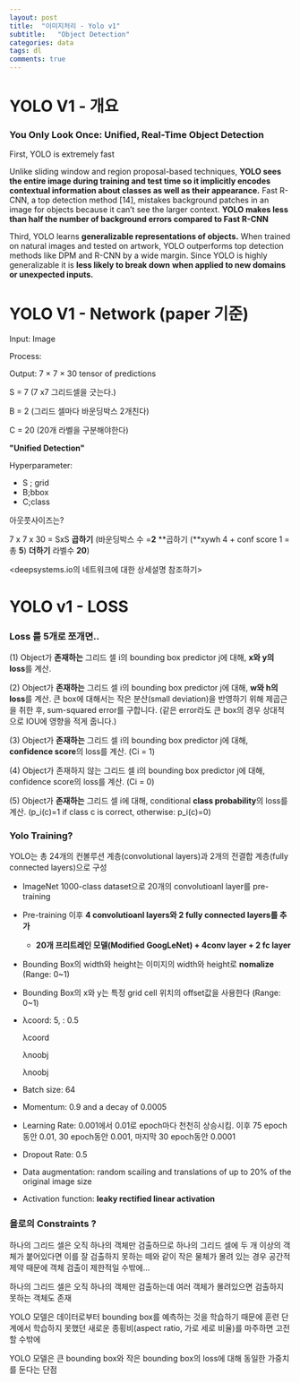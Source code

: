 ```yaml
---
layout: post
title:  "이미지처리 - Yolo v1"
subtitle:   "Object Detection"
categories: data
tags: dl
comments: true
---
```

# YOLO V1 - 개요

### You Only Look Once: Unified, Real-Time Object Detection

First, YOLO is extremely fast

Unlike sliding window and region proposal-based techniques, **YOLO sees the entire image during training and test time so it implicitly encodes contextual information about classes as well as their appearance.** Fast R-CNN, a top detection method [14], mistakes background patches in an image for objects because it can’t see the larger context. **YOLO makes less than half the number of background errors compared to Fast R-CNN**

Third, YOLO learns **generalizable representations of objects.** When trained on natural images and tested on artwork, YOLO outperforms top detection methods like DPM and R-CNN by a wide margin. Since YOLO is highly generalizable it is **less likely to break down** **when applied to new domains or unexpected inputs.**





# YOLO V1 - Network (paper 기준)

Input: Image

Process:

Output:  7 × 7 × 30 tensor of predictions

S = 7 (7 x7 그리드셀을 긋는다.)

B = 2 (그리드 셀마다 바운딩박스 2개친다)

C = 20 (20개 라벨을 구분해야한다)



**"Unified Detection"**

Hyperparameter:

- S ; grid
- B;bbox
- C;class

아웃풋사이즈는?

7 x 7 x 30 = SxS **곱하기** (바운딩박스 수 =**2**  **곱하기 (**xywh 4 + conf score 1 =총 **5**) **더하기** 라벨수 **20**)

<deepsystems.io의 네트워크에 대한 상세설명 참조하기>



# YOLO v1 - LOSS



### Loss 를 5개로 쪼개면..

(1) Object가 **존재하는** 그리드 셀 i의 bounding box predictor j에 대해, **x와 y의 loss**를 계산.

(2) Object가 **존재하는** 그리드 셀 i의 bounding box predictor j에 대해, **w와 h의 loss**를 계산. 큰 box에 대해서는 작은 분산(small deviation)을 반영하기 위해 제곱근을 취한 후, sum-squared error를 구합니다. (같은 error라도 큰 box의 경우 상대적으로 IOU에 영향을 적게 줍니다.)

(3) Object가 **존재하는** 그리드 셀 i의 bounding box predictor j에 대해, **confidence score**의 loss를 계산. (Ci = 1)

(4) Object가 존재하지 않는 그리드 셀 i의 bounding box predictor j에 대해, confidence score의 loss를 계산. (Ci = 0)

(5) Object가 **존재하는** 그리드 셀 i에 대해, conditional **class probability**의 loss를 계산. (p_i(c)=1 if class c is correct, otherwise: p_i(c)=0)



### Yolo Training?

YOLO는 총 24개의 컨볼루션 계층(convolutional layers)과 2개의 전결합 계층(fully connected layers)으로 구성

- ImageNet 1000-class dataset으로 20개의 convolutioanl layer를 pre-training

- Pre-training 이후 **4 convolutioanl layers와 2 fully connected layers를 추가**

  - **20개 프리트레인 모델(Modified GoogLeNet) + 4conv layer + 2 fc layer**

- Bounding Box의 width와 height는 이미지의 width와 height로 **nomalize** (Range: 0~1)

- Bounding Box의 x와 y는 특정 grid cell 위치의 offset값을 사용한다 (Range: 0~1)

- λcoord: 5, : 0.5

  λcoord

  λnoobj

  λnoobj

- Batch size: 64

- Momentum: 0.9 and a decay of 0.0005

- Learning Rate: 0.001에서 0.01로 epoch마다 천천히 상승시킴. 이후 75 epoch동안 0.01, 30 epoch동안 0.001, 마지막 30 epoch동안 0.0001

- Dropout Rate: 0.5

- Data augmentation: random scailing and translations of up to 20% of the original image size

- Activation function: **leaky rectified linear activation**



### **욜로의 Constraints ?**

하나의 그리드 셀은 오직 하나의 객체만 검출하므로 하나의 그리드 셀에 두 개 이상의 객체가 붙어있다면 이를 잘 검출하지 못하는 떼와 같이 작은 물체가 몰려 있는 경우 공간적 제약 때문에 객체 검출이 제한적일 수밖에...

하나의 그리드 셀은 오직 하나의 객체만 검출하는데 여러 객체가 몰려있으면 검출하지 못하는 객체도 존재

YOLO 모델은 데이터로부터 bounding box를 예측하는 것을 학습하기 때문에 훈련 단계에서 학습하지 못했던 새로운 종횡비(aspect ratio, 가로 세로 비율)를 마주하면 고전할 수밖에

YOLO 모델은 큰 bounding box와 작은 bounding box의 loss에 대해 동일한 가중치를 둔다는 단점
